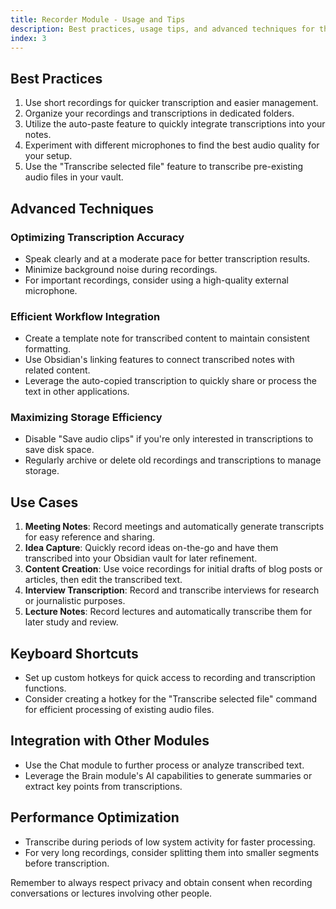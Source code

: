 ```yaml
---
title: Recorder Module - Usage and Tips
description: Best practices, usage tips, and advanced techniques for the Recorder Module in SystemSculpt AI.
index: 3
---
```


## Best Practices

1. Use short recordings for quicker transcription and easier management.
2. Organize your recordings and transcriptions in dedicated folders.
3. Utilize the auto-paste feature to quickly integrate transcriptions into your notes.
4. Experiment with different microphones to find the best audio quality for your setup.
5. Use the "Transcribe selected file" feature to transcribe pre-existing audio files in your vault.

## Advanced Techniques

### Optimizing Transcription Accuracy

- Speak clearly and at a moderate pace for better transcription results.
- Minimize background noise during recordings.
- For important recordings, consider using a high-quality external microphone.

### Efficient Workflow Integration

- Create a template note for transcribed content to maintain consistent formatting.
- Use Obsidian's linking features to connect transcribed notes with related content.
- Leverage the auto-copied transcription to quickly share or process the text in other applications.

### Maximizing Storage Efficiency

- Disable "Save audio clips" if you're only interested in transcriptions to save disk space.
- Regularly archive or delete old recordings and transcriptions to manage storage.

## Use Cases

1. **Meeting Notes**: Record meetings and automatically generate transcripts for easy reference and sharing.
2. **Idea Capture**: Quickly record ideas on-the-go and have them transcribed into your Obsidian vault for later refinement.
3. **Content Creation**: Use voice recordings for initial drafts of blog posts or articles, then edit the transcribed text.
4. **Interview Transcription**: Record and transcribe interviews for research or journalistic purposes.
5. **Lecture Notes**: Record lectures and automatically transcribe them for later study and review.

## Keyboard Shortcuts

- Set up custom hotkeys for quick access to recording and transcription functions.
- Consider creating a hotkey for the "Transcribe selected file" command for efficient processing of existing audio files.

## Integration with Other Modules

- Use the Chat module to further process or analyze transcribed text.
- Leverage the Brain module's AI capabilities to generate summaries or extract key points from transcriptions.

## Performance Optimization

- Transcribe during periods of low system activity for faster processing.
- For very long recordings, consider splitting them into smaller segments before transcription.

Remember to always respect privacy and obtain consent when recording conversations or lectures involving other people.
